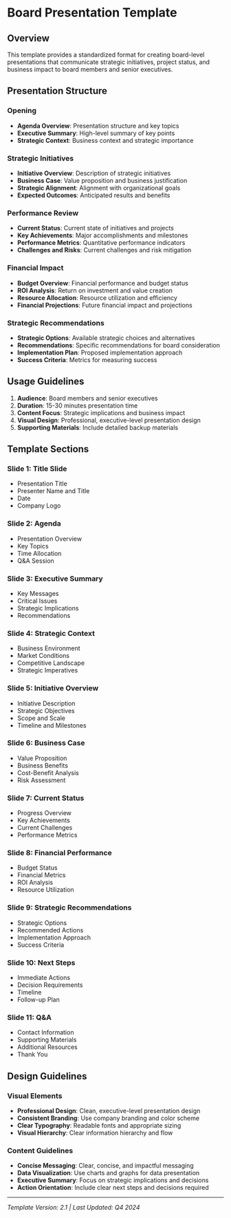 # Board Presentation Template

## Overview

This template provides a standardized format for creating board-level presentations that communicate strategic initiatives, project status, and business impact to board members and senior executives.

## Presentation Structure

### Opening
- **Agenda Overview**: Presentation structure and key topics
- **Executive Summary**: High-level summary of key points
- **Strategic Context**: Business context and strategic importance

### Strategic Initiatives
- **Initiative Overview**: Description of strategic initiatives
- **Business Case**: Value proposition and business justification
- **Strategic Alignment**: Alignment with organizational goals
- **Expected Outcomes**: Anticipated results and benefits

### Performance Review
- **Current Status**: Current state of initiatives and projects
- **Key Achievements**: Major accomplishments and milestones
- **Performance Metrics**: Quantitative performance indicators
- **Challenges and Risks**: Current challenges and risk mitigation

### Financial Impact
- **Budget Overview**: Financial performance and budget status
- **ROI Analysis**: Return on investment and value creation
- **Resource Allocation**: Resource utilization and efficiency
- **Financial Projections**: Future financial impact and projections

### Strategic Recommendations
- **Strategic Options**: Available strategic choices and alternatives
- **Recommendations**: Specific recommendations for board consideration
- **Implementation Plan**: Proposed implementation approach
- **Success Criteria**: Metrics for measuring success

## Usage Guidelines

1. **Audience**: Board members and senior executives
2. **Duration**: 15-30 minutes presentation time
3. **Content Focus**: Strategic implications and business impact
4. **Visual Design**: Professional, executive-level presentation design
5. **Supporting Materials**: Include detailed backup materials

## Template Sections

### Slide 1: Title Slide
- Presentation Title
- Presenter Name and Title
- Date
- Company Logo

### Slide 2: Agenda
- Presentation Overview
- Key Topics
- Time Allocation
- Q&A Session

### Slide 3: Executive Summary
- Key Messages
- Critical Issues
- Strategic Implications
- Recommendations

### Slide 4: Strategic Context
- Business Environment
- Market Conditions
- Competitive Landscape
- Strategic Imperatives

### Slide 5: Initiative Overview
- Initiative Description
- Strategic Objectives
- Scope and Scale
- Timeline and Milestones

### Slide 6: Business Case
- Value Proposition
- Business Benefits
- Cost-Benefit Analysis
- Risk Assessment

### Slide 7: Current Status
- Progress Overview
- Key Achievements
- Current Challenges
- Performance Metrics

### Slide 8: Financial Performance
- Budget Status
- Financial Metrics
- ROI Analysis
- Resource Utilization

### Slide 9: Strategic Recommendations
- Strategic Options
- Recommended Actions
- Implementation Approach
- Success Criteria

### Slide 10: Next Steps
- Immediate Actions
- Decision Requirements
- Timeline
- Follow-up Plan

### Slide 11: Q&A
- Contact Information
- Supporting Materials
- Additional Resources
- Thank You

## Design Guidelines

### Visual Elements
- **Professional Design**: Clean, executive-level presentation design
- **Consistent Branding**: Use company branding and color scheme
- **Clear Typography**: Readable fonts and appropriate sizing
- **Visual Hierarchy**: Clear information hierarchy and flow

### Content Guidelines
- **Concise Messaging**: Clear, concise, and impactful messaging
- **Data Visualization**: Use charts and graphs for data presentation
- **Executive Summary**: Focus on strategic implications and decisions
- **Action Orientation**: Include clear next steps and decisions required

---

*Template Version: 2.1 | Last Updated: Q4 2024*
